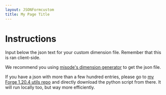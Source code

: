 ```yaml
---
layout: JSONFormcustom
title: My Page Title
---
```


# Instructions

Input below the json text for your custom dimension file. Remember that this is ran client-side. 

We recommend you using [misode's dimension generator](https://misode.github.io/dimension/?version=1.20.3) to get the json file.

If you have a json with more than a few hundred entries, please go to [my Forge 1.20.4 utils repo](https://github.com/NullCharx/mc204UTILS/blob/main/json2climate)  and directly download the python script from there. It will run locally too, but way more efficiently.
